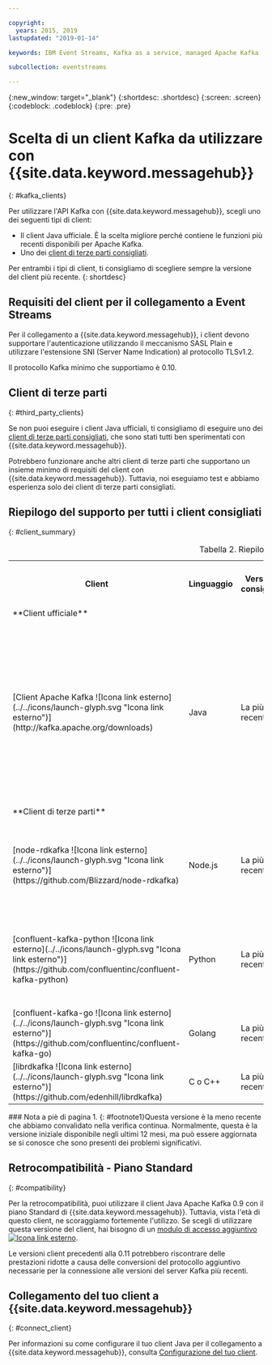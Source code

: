 ```yaml
---

copyright:
  years: 2015, 2019
lastupdated: "2019-01-14"

keywords: IBM Event Streams, Kafka as a service, managed Apache Kafka

subcollection: eventstreams

---
```


{:new_window: target="_blank"}
{:shortdesc: .shortdesc}
{:screen: .screen}
{:codeblock: .codeblock}
{:pre: .pre}

# Scelta di un client Kafka da utilizzare con {{site.data.keyword.messagehub}}
{: #kafka_clients}

Per utilizzare l'API Kafka con {{site.data.keyword.messagehub}}, scegli uno dei seguenti tipi di client:

* Il client Java ufficiale. È la scelta migliore perché contiene le funzioni più recenti disponibili per Apache Kafka.
* Uno dei [client di terze parti consigliati](/docs/services/EventStreams?topic=eventstreams-kafka_clients#clients_table).

Per entrambi i tipi di client, ti consigliamo di scegliere sempre la versione del client più recente. 
{: shortdesc}

## Requisiti del client per il collegamento a Event Streams

Per il collegamento a {{site.data.keyword.messagehub}}, i client devono supportare l'autenticazione utilizzando il meccanismo SASL Plain e utilizzare l'estensione SNI (Server Name Indication) al protocollo TLSv1.2.

Il protocollo Kafka minimo che supportiamo è 0.10.

<!--
## Support summary for the official Apache Kafka client (Java)

<table>
    <caption>Table 1. Kafka client support in Standard and Enterprise plans</caption>
      <tr>
	        <th></th>
		    <th>Standard and Enterprise Plans</th>
		    <th></th>
        </tr>
	  		<tr>
			<td>**Kafka version on cluster**</td>
			<td>Kafka 1.1</td>
		</tr>
	  		<tr>
			<td>**Supported client versions**</td>
			<td>Kafka 1.1, or later</td>
		</tr>
			<td>**Authentication requirements**</td>
			<td>Client must support authentication using the SASL Plain mechanism and use the Server Name Indication (SNI) extension to the TLSv1.2 protocol</td>
		</tr>

</table>
-->
	
## Client di terze parti
{: #third_party_clients}

Se non puoi eseguire i client Java ufficiali, ti consigliamo di eseguire uno dei [client di terze parti consigliati](/docs/services/EventStreams?topic=eventstreams-kafka_clients#clients_table), che sono stati tutti ben sperimentati con {{site.data.keyword.messagehub}}. 

Potrebbero funzionare anche altri client di terze parti che supportano un insieme minimo di requisiti del client con {{site.data.keyword.messagehub}}. Tuttavia, noi eseguiamo test e abbiamo esperienza solo dei client di terze parti consigliati.

## Riepilogo del supporto per tutti i client consigliati
{: #client_summary}

<table id="clients_table">
    <caption>Tabella 2. Riepilogo del supporto client</caption>
     <tr>
		    <th id="client" scope="col">Client</th>
		    <th id="language" scope="col">Linguaggio</th>
			<th id="version" scope="col">Versione consigliata</th>
		    <th id="minimum version" scope="col">Versione minima supportata [<sup>1</sup>](/docs/services/EventStreams?topic=eventstreams-kafka_clients#footnote1)</th>
			<th id="sample link" scope="col">Link all'esempio</th>
        </tr>
			<tr>
			<td colspan="3">**Client ufficiale**</td>
			</tr>
	  		<tr>
			<td>[Client Apache Kafka ![Icona link esterno](../../icons/launch-glyph.svg "Icona link esterno")](http://kafka.apache.org/downloads)</td>
			<td>Java</td>
			<td>La più recente</td>
			<td>0.10.2 <p> Per informazioni sui precedenti client, consulta [retrocompatibilità](/docs/services/EventStreams?topic=eventstreams-kafka_clients#compatibility).</p></td>
			<td>[Esempio di console Java ![Icona link esterno](../../icons/launch-glyph.svg "Icona link esterno")](https://github.com/ibm-messaging/event-streams-samples/tree/master/kafka-java-console-sample)<br/>
			[Esempio Liberty ![Icona link esterno](../../icons/launch-glyph.svg "Icona link esterno")](https://github.com/ibm-messaging/event-streams-samples/tree/master/kafka-java-liberty-sample)
			</td>
			</tr>
			<tr>
			<td colspan="3">**Client di terze parti**</td>
			</tr>
	  		<tr>
			<td>[node-rdkafka ![Icona link esterno](../../icons/launch-glyph.svg "Icona link esterno")](https://github.com/Blizzard/node-rdkafka)</td>
			<td>Node.js</td>
			<td>La più recente</td>
			<td>2.2.2</td>
			<td>[Esempio Node.js ![Icona link esterno](../../icons/launch-glyph.svg "Icona link esterno")](https://github.com/ibm-messaging/event-streams-samples/tree/master/kafka-nodejs-console-sample)</td>
		</tr>
		<tr>
			<td>[confluent-kafka-python ![Icona link esterno](../../icons/launch-glyph.svg "Icona link esterno")](https://github.com/confluentinc/confluent-kafka-python)</td>
			<td>Python</td>
			<td>La più recente</td>
			<td>0.11.0</td>
			<td>[Esempio Kafka Python ![Icona link esterno](../../icons/launch-glyph.svg "Icona link esterno")](https://github.com/ibm-messaging/event-streams-samples/tree/master/kafka-python-console-sample)</td>
		</tr>
		<tr>
			<td>[confluent-kafka-go ![Icona link esterno](../../icons/launch-glyph.svg "Icona link esterno")](https://github.com/confluentinc/confluent-kafka-go)</td>
			<td>Golang</td>
			<td>La più recente</td>
			<td>0.11.0</td>
			<td></td>
		</tr>
		<tr>
			<td>[librdkafka ![Icona link esterno](../../icons/launch-glyph.svg "Icona link esterno")](https://github.com/edenhill/librdkafka)</td>
			<td>C o C++</td>
			<td>La più recente</td>
			<td>0.11.0</td>
			<td></td>
		</tr>

</table>
### Nota a piè di pagina
1. {: #footnote1}Questa versione è la meno recente che abbiamo convalidato nella verifica continua. Normalmente, questa è la versione iniziale disponibile negli ultimi 12 mesi, ma può essere aggiornata se si conosce che sono presenti dei problemi significativi.

## Retrocompatibilità - Piano Standard
{: #compatibility}

Per la retrocompatibilità, puoi utilizzare il client Java Apache Kafka 0.9 con il piano Standard di {{site.data.keyword.messagehub}}. Tuttavia, vista l'età di questo client, ne scoraggiamo fortemente l'utilizzo. Se scegli di utilizzare questa versione del client, hai bisogno di un [modulo di accesso aggiuntivo ![Icona link esterno](../../icons/launch-glyph.svg "Icona link esterno")](https://github.com/ibm-messaging/event-streams-samples/tree/master/kafka-0.9/message-hub-login-library).

Le versioni client precedenti alla 0.11 potrebbero riscontrare delle prestazioni ridotte a causa delle conversioni del protocollo aggiuntivo necessarie per la connessione alle versioni del server Kafka più recenti.

<!--
## Unsupported clients

The following clients are not supported by {{site.data.keyword.messagehub}}:

### kafka-node
The kafka-node client does not fully support SASL authentication with the PLAIN mechanism so cannot currently be used with {{site.data.keyword.messagehub}}.


### no-kafka 
The no-kafka client does not fully support SASL authentication with the PLAIN mechanism so cannot currently be used with {{site.data.keyword.messagehub}}.

-->

## Collegamento del tuo client a {{site.data.keyword.messagehub}}
{: #connect_client}

Per informazioni su come configurare il tuo client Java per il collegamento a {{site.data.keyword.messagehub}}, consulta [Configurazione del tuo client](/docs/services/EventStreams?topic=eventstreams-kafka_connect).












